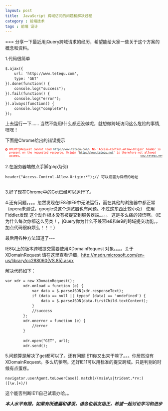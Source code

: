 ```yaml
---
layout: post
title:  JavaScript 跨域访问的问题和解决过程
category : 前端技术
tags : 前端 设计
---
```

===
分享一下最近用jQuery跨域请求的经历，希望能给大家一些关于这个方案的概念和资料。

1.代码很简单

```
$.ajax({
	url: 'http://www.tetequ.com',
	type: 'GET'
}).done(function() {
	console.log("success");
}).fail(function() {
	console.log("error");
}).always(function() {
	console.log("complete");
});

```
上去运行一下......
当然不能用!什么都还没做呢，就想做跨域访问这么危险的事情,嘿嘿！

下面是Chrome给出的错误提示 

![网页设计](/blog-assets/2013-12-25/1.png)

2.在服务器端做点手脚(php为例)

```
header("Access-Control-Allow-Origin:*");// 可以设置为详细的地址


```

3.好了现在Chrome中的Get已经可以运行了。

4.还有问题。。。。忽然发现在IE8和IE9中无法运行，而在其他的浏览器中都正常（opera未测试，google说这个浏览器也有问题。不过这东西比较小众）
使用Fiddler发现 这个动作根本没有被提交到服务器端。。。。
这是多么痛的领悟啊。（IE 为什么每次你都这么另类！，jQuery你为什么不兼容ie8和ie9的跨域提交功能。。加点代码很麻烦么！！！）

最后用各种方法知道了---

IE8以上的版本跨域提交需要使用XDomainRequest 对象。。。。关于 XDomainRequest 请在这里查看详细，<http://msdn.microsoft.com/en-us/library/cc288060(VS.85).aspx>

解决代码如下：

```
var xdr = new XDomainRequest();
        xdr.onload = function (e) {
            var data = $.parseJSON(xdr.responseText);
            if (data == null || typeof (data) == 'undefined') {
                data = $.parseJSON(data.firstChild.textContent);
            }
            //success
        };
        xdr.onerror = function (e) {
            //error
        }

        xdr.open("GET", url);
        xdr.send();
```

5.问题算是解决了get都可以了。还有问题IE11你又出来干嘛了。。。你居然没有XDomainRequest。多么坑爹啊。还好IE11可以用标准的提交跨域。只是判别的时候有点蛋疼。

```
navigator.userAgent.toLowerCase().match(/(msie\s|trident.*rv:)([\w.]+)/)
```
这个能否判断IE11自己试着办哈。。


***本人水平有限，如果有所遗漏和谬误，请各位朋友指正，希望一起讨论学习和进步***